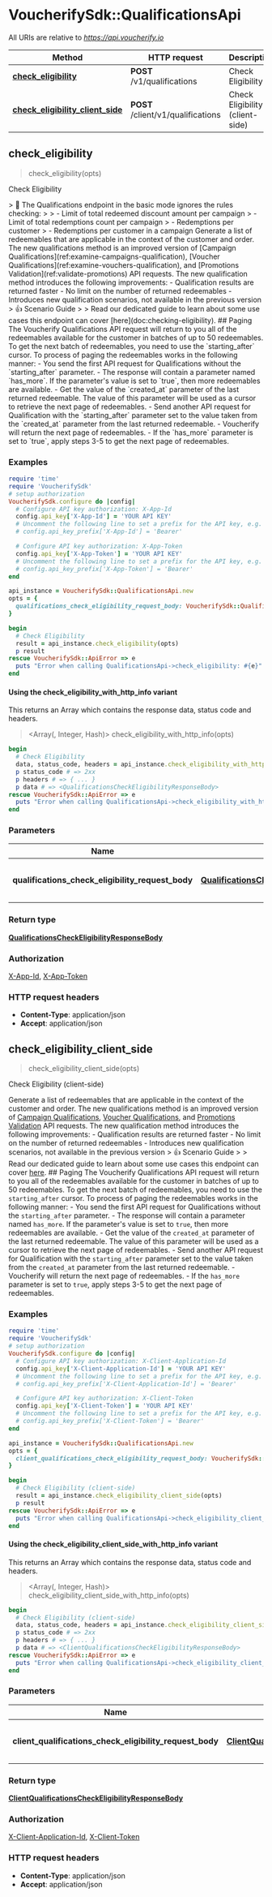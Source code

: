 # VoucherifySdk::QualificationsApi

All URIs are relative to *https://api.voucherify.io*

| Method | HTTP request | Description |
| ------ | ------------ | ----------- |
| [**check_eligibility**](QualificationsApi.md#check_eligibility) | **POST** /v1/qualifications | Check Eligibility |
| [**check_eligibility_client_side**](QualificationsApi.md#check_eligibility_client_side) | **POST** /client/v1/qualifications | Check Eligibility (client-side) |


## check_eligibility

> <QualificationsCheckEligibilityResponseBody> check_eligibility(opts)

Check Eligibility

<!-- theme: warning --> > 🚧 The Qualifications endpoint in the basic mode ignores the rules checking: >  > - Limit of total redeemed discount amount per campaign > - Limit of total redemptions count per campaign > - Redemptions per customer > - Redemptions per customer in a campaign   Generate a list of redeemables that are applicable in the context of the customer and order.  The new qualifications method is an improved version of [Campaign Qualifications](ref:examine-campaigns-qualification), [Voucher Qualifications](ref:examine-vouchers-qualification), and [Promotions Validation](ref:validate-promotions) API requests. The new qualification method introduces the following improvements:  - Qualification results are returned faster - No limit on the number of returned redeemables - Introduces new qualification scenarios, not available in the previous version  > 👍 Scenario Guide > > Read our dedicated guide to learn about some use cases this endpoint can cover [here](doc:checking-eligibility).  ## Paging   The Voucherify Qualifications API request will return to you all of the redeemables available for the customer in batches of up to 50 redeemables. To get the next batch of redeemables, you need to use the `starting_after` cursor.  To process of paging the redeemables works in the following manner:  - You send the first API request for Qualifications without the `starting_after` parameter. - The response will contain a parameter named `has_more`. If the parameter's value is set to `true`, then more redeemables are available. - Get the value of the `created_at` parameter of the last returned redeemable. The value of this parameter will be used as a cursor to retrieve the next page of redeemables. - Send another API request for Qualification with the `starting_after` parameter set to the value taken from the `created_at` parameter from the last returned redeemable. - Voucherify will return the next page of redeemables. - If the `has_more` parameter is set to `true`, apply steps 3-5 to get the next page of redeemables.

### Examples

```ruby
require 'time'
require 'VoucherifySdk'
# setup authorization
VoucherifySdk.configure do |config|
  # Configure API key authorization: X-App-Id
  config.api_key['X-App-Id'] = 'YOUR API KEY'
  # Uncomment the following line to set a prefix for the API key, e.g. 'Bearer' (defaults to nil)
  # config.api_key_prefix['X-App-Id'] = 'Bearer'

  # Configure API key authorization: X-App-Token
  config.api_key['X-App-Token'] = 'YOUR API KEY'
  # Uncomment the following line to set a prefix for the API key, e.g. 'Bearer' (defaults to nil)
  # config.api_key_prefix['X-App-Token'] = 'Bearer'
end

api_instance = VoucherifySdk::QualificationsApi.new
opts = {
  qualifications_check_eligibility_request_body: VoucherifySdk::QualificationsCheckEligibilityRequestBody.new # QualificationsCheckEligibilityRequestBody | Define order and customer context.
}

begin
  # Check Eligibility
  result = api_instance.check_eligibility(opts)
  p result
rescue VoucherifySdk::ApiError => e
  puts "Error when calling QualificationsApi->check_eligibility: #{e}"
end
```

#### Using the check_eligibility_with_http_info variant

This returns an Array which contains the response data, status code and headers.

> <Array(<QualificationsCheckEligibilityResponseBody>, Integer, Hash)> check_eligibility_with_http_info(opts)

```ruby
begin
  # Check Eligibility
  data, status_code, headers = api_instance.check_eligibility_with_http_info(opts)
  p status_code # => 2xx
  p headers # => { ... }
  p data # => <QualificationsCheckEligibilityResponseBody>
rescue VoucherifySdk::ApiError => e
  puts "Error when calling QualificationsApi->check_eligibility_with_http_info: #{e}"
end
```

### Parameters

| Name | Type | Description | Notes |
| ---- | ---- | ----------- | ----- |
| **qualifications_check_eligibility_request_body** | [**QualificationsCheckEligibilityRequestBody**](QualificationsCheckEligibilityRequestBody.md) | Define order and customer context. | [optional] |

### Return type

[**QualificationsCheckEligibilityResponseBody**](QualificationsCheckEligibilityResponseBody.md)

### Authorization

[X-App-Id](../README.md#X-App-Id), [X-App-Token](../README.md#X-App-Token)

### HTTP request headers

- **Content-Type**: application/json
- **Accept**: application/json


## check_eligibility_client_side

> <ClientQualificationsCheckEligibilityResponseBody> check_eligibility_client_side(opts)

Check Eligibility (client-side)

Generate a list of redeemables that are applicable in the context of the customer and order.  The new qualifications method is an improved version of [Campaign Qualifications](ref:examine-campaigns-qualification), [Voucher Qualifications](ref:examine-vouchers-qualification), and [Promotions Validation](ref:validate-promotions) API requests. The new qualification method introduces the following improvements:  - Qualification results are returned faster - No limit on the number of returned redeemables - Introduces new qualification scenarios, not available in the previous version  > 👍 Scenario Guide > > Read our dedicated guide to learn about some use cases this endpoint can cover [here](doc:checking-eligibility).  ## Paging   The Voucherify Qualifications API request will return to you all of the redeemables available for the customer in batches of up to 50 redeemables. To get the next batch of redeemables, you need to use the `starting_after` cursor.  To process of paging the redeemables works in the following manner:  - You send the first API request for Qualifications without the `starting_after` parameter. - The response will contain a parameter named `has_more`. If the parameter's value is set to `true`, then more redeemables are available. - Get the value of the `created_at` parameter of the last returned redeemable. The value of this parameter will be used as a cursor to retrieve the next page of redeemables. - Send another API request for Qualification with the `starting_after` parameter set to the value taken from the `created_at` parameter from the last returned redeemable. - Voucherify will return the next page of redeemables. - If the `has_more` parameter is set to `true`, apply steps 3-5 to get the next page of redeemables.

### Examples

```ruby
require 'time'
require 'VoucherifySdk'
# setup authorization
VoucherifySdk.configure do |config|
  # Configure API key authorization: X-Client-Application-Id
  config.api_key['X-Client-Application-Id'] = 'YOUR API KEY'
  # Uncomment the following line to set a prefix for the API key, e.g. 'Bearer' (defaults to nil)
  # config.api_key_prefix['X-Client-Application-Id'] = 'Bearer'

  # Configure API key authorization: X-Client-Token
  config.api_key['X-Client-Token'] = 'YOUR API KEY'
  # Uncomment the following line to set a prefix for the API key, e.g. 'Bearer' (defaults to nil)
  # config.api_key_prefix['X-Client-Token'] = 'Bearer'
end

api_instance = VoucherifySdk::QualificationsApi.new
opts = {
  client_qualifications_check_eligibility_request_body: VoucherifySdk::ClientQualificationsCheckEligibilityRequestBody.new # ClientQualificationsCheckEligibilityRequestBody | Define order and customer context.
}

begin
  # Check Eligibility (client-side)
  result = api_instance.check_eligibility_client_side(opts)
  p result
rescue VoucherifySdk::ApiError => e
  puts "Error when calling QualificationsApi->check_eligibility_client_side: #{e}"
end
```

#### Using the check_eligibility_client_side_with_http_info variant

This returns an Array which contains the response data, status code and headers.

> <Array(<ClientQualificationsCheckEligibilityResponseBody>, Integer, Hash)> check_eligibility_client_side_with_http_info(opts)

```ruby
begin
  # Check Eligibility (client-side)
  data, status_code, headers = api_instance.check_eligibility_client_side_with_http_info(opts)
  p status_code # => 2xx
  p headers # => { ... }
  p data # => <ClientQualificationsCheckEligibilityResponseBody>
rescue VoucherifySdk::ApiError => e
  puts "Error when calling QualificationsApi->check_eligibility_client_side_with_http_info: #{e}"
end
```

### Parameters

| Name | Type | Description | Notes |
| ---- | ---- | ----------- | ----- |
| **client_qualifications_check_eligibility_request_body** | [**ClientQualificationsCheckEligibilityRequestBody**](ClientQualificationsCheckEligibilityRequestBody.md) | Define order and customer context. | [optional] |

### Return type

[**ClientQualificationsCheckEligibilityResponseBody**](ClientQualificationsCheckEligibilityResponseBody.md)

### Authorization

[X-Client-Application-Id](../README.md#X-Client-Application-Id), [X-Client-Token](../README.md#X-Client-Token)

### HTTP request headers

- **Content-Type**: application/json
- **Accept**: application/json

